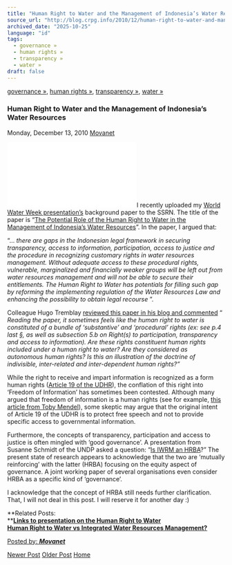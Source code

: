 ```yaml
---
title: "Human Right to Water and the Management of Indonesia’s Water Resources | Center for Regulation, Policy and Governance (CRPG)"
source_url: "http://blog.crpg.info/2010/12/human-right-to-water-and-management-of.html"
archived_date: "2025-10-25"
language: "id"
tags:
  - governance »
  - human rights »
  - transparency »
  - water »
draft: false
---
```


[governance »](http://blog.crpg.info/search/label/governance), [human rights »](http://blog.crpg.info/search/label/human%20rights), [transparency »](http://blog.crpg.info/search/label/transparency), [water »](http://blog.crpg.info/search/label/water)

###  Human Right to Water and the Management of Indonesia’s Water Resources 

Monday, December 13, 2010  [ Movanet ](https://www.blogger.com/profile/10356608562678830076 "author profile")

![](/assets/asset_00103_Governing_Water_Wisely_01.PNG.html)I recently uploaded my [World Water Week presentation’s](http://indolaw.alafghani.info/2010/09/links-to-presentation-on-human-right-to.html) background paper to the SSRN. The title of the paper is “[The Potential Role of the Human Right to Water in the Management of Indonesia’s Water Resources](http://papers.ssrn.com/sol3/papers.cfm?abstract_id=1723205)”. In the paper, I argued that: 

“… _there are gaps in the Indonesian legal framework in securing transparency, access to information, participation, access to justice and the procedure in recognizing customary rights in water resources management. Without adequate access to these procedural rights, vulnerable, marginalized and financially weaker groups will be left out from water resources management and will not be able to secure their entitlements. The Human Right to Water has potentials for filling such gap by reforming the implementing regulation of the Water Resources Law and enhancing the possibility to obtain legal recourse_ ”.

  


Colleague Hugo Tremblay [reviewed this paper in his blog and commented](http://waterlawblog.blogspot.com/2010/12/human-right-to-water-in-indonesia.html) “ _Reading_ _the paper, it sometimes feels like the human right to water is constituted of a bundle of ‘substantive’ and ‘procedural’ rights (ex: see p.4 last §, as well as subsection 5.b on Right(s) to participation, transparency and access to information). Are these rights constituent human rights included under a human right to water? Are they considered as autonomous human rights? Is this an illustration of the doctrine of indivisible, inter-related and inter-dependent human rights?”_

  


While the right to receive and impart information is recognized as a form human rights ([Article 19 of the UDHR](http://www.un.org/en/documents/udhr/)), the conflation of this right into ‘Freedom of Information’ has sometimes been contested. Although many argued that freedom of information is a human rights (see for example, [this article from Toby Mendel](http://www.article19.org/pdfs/publications/foi-as-an-international-right.pdf)), some skeptic may argue that the original intent of Article 19 of the UDHR is to protect free speech and not to provide specific access to governmental information.   
  
Furthermore, the concepts of transparency, participation and access to justice is often mingled with ‘good governance’. A presentation from Susanne Schmidt of the UNDP asked a question: “[Is IWRM an HRBA](/assets/asset_00104_IWRM-HRBA_WWW_2010_PRES.pdf.html)?” The present state of research appears to acknowledge that the two are ‘mutually reinforcing’ with the latter (HRBA) focusing on the equity aspect of governance. A joint working paper of several organisations even consider HRBA as a specific kind of ‘governance’. 

  
I acknowledge that the concept of HRBA still needs further clarification. That, I will not deal in this post. I will reserve it for another day :)

  


**Related Posts:  
**[**Links to presentation on the Human Right to Water**](http://feedproxy.google.com/~r/alafghani/rNlY/~3/lxtDN2mcQaM/links-to-presentation-on-human-right-to.html)   
**[Human Right to Water vs Integrated Water Resources Management?](http://indolaw.alafghani.info/2010/08/human-right-to-water-vs-integrated.html)**

[ Posted by: _**Movanet**_ ](https://www.blogger.com/profile/10356608562678830076 "author profile")

[ ](https://www.blogger.com/email-post/1800407982648215581/8919836000321144052 "Email Post") [ ](https://www.blogger.com/post-edit.g?blogID=1800407982648215581&postID=8919836000321144052&from=pencil "Edit Post")

[Newer Post](http://blog.crpg.info/2010/12/transparency-leads-to-blackmail.html "Newer Post") [Older Post](http://blog.crpg.info/2010/12/insiders-threat-to-business-australian.html "Older Post") [Home](http://blog.crpg.info/)
